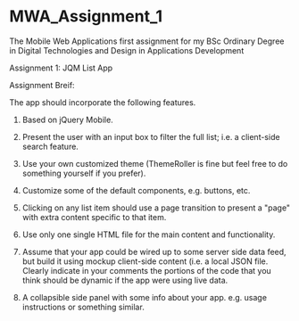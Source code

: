 MWA_Assignment_1
================

The Mobile Web Applications first assignment for my BSc Ordinary Degree in Digital Technologies and Design in Applications Development

Assignment 1: JQM List App

Assignment Breif:

The app should incorporate the following features.
1. Based on jQuery Mobile.
 
2. Present the user with an input box to filter the full list; i.e. a client-side search feature.

3. Use your own customized theme (ThemeRoller is fine but feel free to do something yourself if you prefer).

4. Customize some of the default components, e.g. buttons, etc.

5. Clicking on any list item should use a page transition to present a "page" with extra content specific to that item.  

6. Use only one single HTML file for the main content and functionality.

7. Assume that your app could be wired up to some server side data feed, but build it using mockup client-side content (i.e. a local JSON file.  Clearly indicate in your comments the portions of the code that you think should be dynamic if the app were using live data.

8. A collapsible side panel with some info about your app.  e.g. usage instructions or something similar. 
